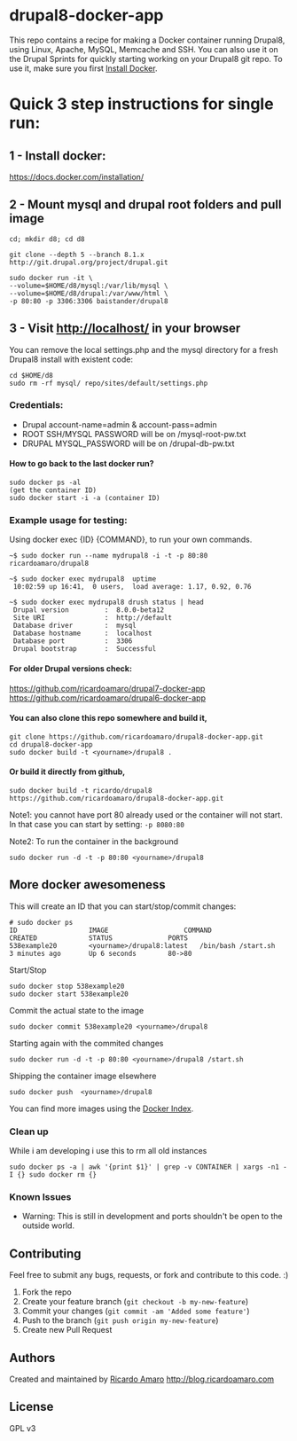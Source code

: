 drupal8-docker-app
==================

This repo contains a recipe for making a Docker container
running Drupal8, using Linux, Apache, MySQL, Memcache and SSH.
You can also use it on the Drupal Sprints for quickly starting
working on your Drupal8 git repo.
To use it, make sure you first [Install Docker](https://docs.docker.com/installation/).

# Quick 3 step instructions for single run:

## 1 - Install docker:

https://docs.docker.com/installation/

## 2 - Mount mysql and drupal root folders and pull image

```
cd; mkdir d8; cd d8

git clone --depth 5 --branch 8.1.x http://git.drupal.org/project/drupal.git

sudo docker run -it \
--volume=$HOME/d8/mysql:/var/lib/mysql \
--volume=$HOME/d8/drupal:/var/www/html \
-p 80:80 -p 3306:3306 baistander/drupal8
```

## 3 - Visit [http://localhost/](http://localhost/) in your browser


You can remove the local settings.php and the mysql directory
for a fresh Drupal8 install with existent code:
```
cd $HOME/d8
sudo rm -rf mysql/ repo/sites/default/settings.php
```


### Credentials:
* Drupal account-name=admin & account-pass=admin
* ROOT SSH/MYSQL PASSWORD will be on /mysql-root-pw.txt
* DRUPAL   MYSQL_PASSWORD will be on /drupal-db-pw.txt

#### How to go back to the last docker run?
```
sudo docker ps -al
(get the container ID)
sudo docker start -i -a (container ID)
```

### Example usage for testing:
Using docker exec {ID} {COMMAND}, to run your own commands.
```
~$ sudo docker run --name mydrupal8 -i -t -p 80:80 ricardoamaro/drupal8

~$ sudo docker exec mydrupal8  uptime
 10:02:59 up 16:41,  0 users,  load average: 1.17, 0.92, 0.76

~$ sudo docker exec mydrupal8 drush status | head
 Drupal version         :  8.0.0-beta12
 Site URI               :  http://default
 Database driver        :  mysql
 Database hostname      :  localhost
 Database port          :  3306
 Drupal bootstrap       :  Successful
 ```

#### For older Drupal versions check:
https://github.com/ricardoamaro/drupal7-docker-app
https://github.com/ricardoamaro/drupal6-docker-app

#### You can also clone this repo somewhere and build it,
```
git clone https://github.com/ricardoamaro/drupal8-docker-app.git
cd drupal8-docker-app
sudo docker build -t <yourname>/drupal8 .
```
#### Or build it directly from github,
```
sudo docker build -t ricardo/drupal8 https://github.com/ricardoamaro/drupal8-docker-app.git
```

Note1: you cannot have port 80 already used or the container will not start.
In that case you can start by setting: `-p 8080:80`

Note2: To run the container in the background
```
sudo docker run -d -t -p 80:80 <yourname>/drupal8
```

## More docker awesomeness

This will create an ID that you can start/stop/commit changes:
```
# sudo docker ps
ID                  IMAGE                   COMMAND               CREATED             STATUS              PORTS
538example20        <yourname>/drupal8:latest   /bin/bash /start.sh   3 minutes ago       Up 6 seconds        80->80
```

Start/Stop
```
sudo docker stop 538example20
sudo docker start 538example20
```

Commit the actual state to the image
```
sudo docker commit 538example20 <yourname>/drupal8
```

Starting again with the commited changes
```
sudo docker run -d -t -p 80:80 <yourname>/drupal8 /start.sh
```

Shipping the container image elsewhere
```
sudo docker push  <yourname>/drupal8
```

You can find more images using the [Docker Index][docker_index].

### Clean up
While i am developing i use this to rm all old instances
```
sudo docker ps -a | awk '{print $1}' | grep -v CONTAINER | xargs -n1 -I {} sudo docker rm {}
```

### Known Issues
* Warning: This is still in development and ports shouldn't
be open to the outside world.


## Contributing
Feel free to submit any bugs, requests, or fork and contribute
to this code. :)

1. Fork the repo
2. Create your feature branch (`git checkout -b my-new-feature`)
3. Commit your changes (`git commit -am 'Added some feature'`)
4. Push to the branch (`git push origin my-new-feature`)
5. Create new Pull Request

## Authors

Created and maintained by [Ricardo Amaro][author]
http://blog.ricardoamaro.com

## License
GPL v3

[author]:                 https://github.com/ricardoamaro
[docker_upstart_issue]:   https://github.com/dotcloud/docker/issues/223
[docker_index]:           https://index.docker.io/

